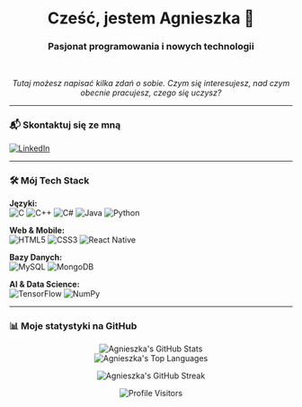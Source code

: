<div align="center">
  <h1>Cześć, jestem Agnieszka 👋</h1>
  <h3>Pasjonat programowania i nowych technologii</h3>
  <br>
  <p><i>Tutaj możesz napisać kilka zdań o sobie. Czym się interesujesz, nad czym obecnie pracujesz, czego się uczysz?</i></p>
</div>

---

### 📬 Skontaktuj się ze mną

<p align="left">
  <a href="[https://www.linkedin.com/in/agnieszka-kuleta/]" target="_blank">
    <img src="https://img.shields.io/badge/LinkedIn-0077B5?style=for-the-badge&logo=linkedin&logoColor=white" alt="LinkedIn"/>
  </a>
  </p>

---

### 🛠️ Mój Tech Stack

<p align="left">
  <strong>Języki:</strong><br>
  <img src="https://img.shields.io/badge/C-A8B9CC?style=for-the-badge&logo=c&logoColor=white" alt="C"/>
  <img src="https://img.shields.io/badge/C%2B%2B-00599C?style=for-the-badge&logo=c%2B%2B&logoColor=white" alt="C++"/>
  <img src="https://img.shields.io/badge/C%23-239120?style=for-the-badge&logo=c-sharp&logoColor=white" alt="C#"/>
  <img src="https://img.shields.io/badge/Java-ED8B00?style=for-the-badge&logo=openjdk&logoColor=white" alt="Java"/>
  <img src="https://img.shields.io/badge/Python-3776AB?style=for-the-badge&logo=python&logoColor=white" alt="Python"/>
</p>
<p align="left">
  <strong>Web & Mobile:</strong><br>
  <img src="https://img.shields.io/badge/HTML5-E34F26?style=for-the-badge&logo=html5&logoColor=white" alt="HTML5"/>
  <img src="https://img.shields.io/badge/CSS3-1572B6?style=for-the-badge&logo=css3&logoColor=white" alt="CSS3"/>
  <img src="https://img.shields.io/badge/React_Native-20232A?style=for-the-badge&logo=react&logoColor=61DAFB" alt="React Native"/>
</p>
<p align="left">
  <strong>Bazy Danych:</strong><br>
  <img src="https://img.shields.io/badge/MySQL-4479A1?style=for-the-badge&logo=mysql&logoColor=white" alt="MySQL"/>
  <img src="https://img.shields.io/badge/MongoDB-4EA94B?style=for-the-badge&logo=mongodb&logoColor=white" alt="MongoDB"/>
</p>
<p align="left">
  <strong>AI & Data Science:</strong><br>
  <img src="https://img.shields.io/badge/TensorFlow-FF6F00?style=for-the-badge&logo=tensorflow&logoColor=white" alt="TensorFlow"/>
  <img src="https://img.shields.io/badge/Numpy-013243?style=for-the-badge&logo=numpy&logoColor=white" alt="NumPy"/>
</p>

---

### 📊 Moje statystyki na GitHub

<p align="center">
  <img src="https://github-readme-stats.vercel.app/api?username=prosto20025&show_icons=true&theme=dark&include_all_commits=true&count_private=true" alt="Agnieszka's GitHub Stats" />
  <br>
  <img src="https://github-readme-stats.vercel.app/api/top-langs/?username=prosto20025&layout=compact&theme=dark" alt="Agnieszka's Top Languages" />
</p>
<p align="center">
  <img src="https://github-readme-streak-stats.herokuapp.com/?user=prosto20025&theme=dark" alt="Agnieszka's GitHub Streak" />
</p>
<p align="center">
  <img src="https://komarev.com/ghpvc/?username=prosto20025&label=Odwiedziny%20Profilu&color=blueviolet&style=flat-square" alt="Profile Visitors" />
</p>
